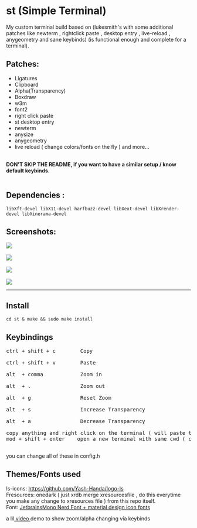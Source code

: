 # st (Simple Terminal)
My custom terminal build based on (lukesmith's with some additional patches like newterm , rightclick paste , desktop entry , live-reload , anygeometry and sane keybinds) (is functional enough and complete for a terminal).

## Patches: 
- Ligatures
- Clipboard
- Alpha(Transparency)
- Boxdraw
- w3m
- font2
- right click paste
- st desktop entry 
- newterm 
- anysize
- anygeometry 
- live reload ( change colors/fonts on the fly )
and more...
<br>
<b>DON'T SKIP THE README, if you want to have a similar setup / know default keybinds.<br><br></b>

## Dependencies : <br>

`libXft-devel libX11-devel harfbuzz-devel libXext-devel libXrender-devel libXinerama-devel`
## Screenshots: 
<img src="https://raw.githubusercontent.com/siduck76/personal-backup/master/delete_this/bruh.png">  <br><br>
<img src="https://raw.githubusercontent.com/siduck76/personal-backup/master/delete_this/ithree0-36-43.png"> <br><br>
<img src="https://raw.githubusercontent.com/siduck76/personal-backup/master/delete_this/two7-00.png"> <br><br>
<img src="https://raw.githubusercontent.com/siduck76/personal-backup/master/delete_this/u.png"> <br><hr>

## Install <br> 
`cd st & make && sudo make install `<br>

## Keybindings<br> 
<pre>
ctrl + shift + c        Copy  <br>
ctrl + shift + v        Paste <br>
alt  + comma            Zoom in <br>
alt  + .                Zoom out <br>
alt  + g                Reset Zoom<br>
alt  + s                Increase Transparency<br>
alt  + a                Decrease Transparency <br>
copy anything and right click on the terminal ( will paste the copied thing ) 
mod + shift + enter    open a new terminal with same cwd ( current working directory )

</pre>
you can change all of these in config.h
<br> 

## Themes/Fonts used
ls-icons: https://github.com/Yash-Handa/logo-ls <br>
Fresources: onedark ( just xrdb merge xresourcesfile , do this everytime you make any change to xresources file ) from this repo itself.<br>
Font: <a href="https://github.com/siduck76/matfonts">  JetbrainsMono Nerd Font + material design icon fonts </a> 


a lil<a href="https://share.vidyard.com/watch/sdFeoxaRr124U893WVEcxN?"> video  </a>demo to show zoom/alpha changing via keybinds

